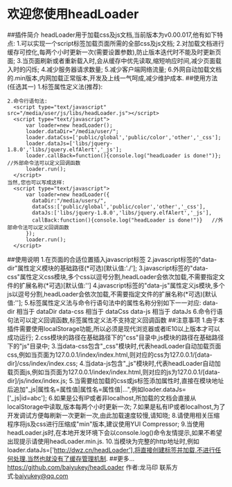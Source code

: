 欢迎您使用headLoader
===
##插件简介
    headLoader用于加载css及js文档,当前版本为v0.00.017,他有如下特点:
    1.可以实现一个script标签加载页面所需的全部css及js文档;
    2.对加载文档进行缓存可控化,每两个小时更新一次(需要设置参数),防止版本迭代时不能及时更新页面;
    3.当页面刷新或者重新载入时,会从缓存中优先读取,缩短响应时间,减少页面载入时的闪烁;
    4.减少服务器请求数量;
    5.减少客户端网络流量;
    6.外网自动加载文档的.min版本,内网加载正常版本,开发及上线一气呵成,减少维护成本.
##使用方法(任选其一)
    1.标签属性定义法(推荐):
      <script type="text/javascript" data-dir="/media/user/" data-css="public/global,public/color,other,_css" data-js="libs/jquery-3.1.0,libs/jquery.elfAlert,_js" src="/media/user/js/libs/headLoader.min.js"></script>
        
    2.命令行语句法:
      <script type="text/javascript" src="/media/user/js/libs/headLoader.js"></script>
      <script type="text/javascript">
          var loader=new headLoader();
          loader.dataDir="/media/user/";
          loader.dataCss=['public/global','public/color','other','_css'];
          loader.dataJs=['libs/jquery-1.8.0','libs/jquery.elfAlert','_js'];
          loader.callBack=function(){console.log("headLoader is done!")};   //外部命令法可以定义回调函数
          loader.run();
      </script>
    当然,您也可以写成这样:
      <script type="text/javascript">
          var loader=new headLoader({
            dataDir:"/media/users/",
            dataCss:['public/global','public/color','other','_css'],
            dataJs:['libs/jquery-1.8.0','libs/jquery.elfAlert','_js'],
            callBack:function(){console.log("headLoader is done!")}   //外部命令法可以定义回调函数
          });
          loader.run();
      </script>
##使用说明
    1.在页面的合适位置插入javascript标签
    2.javascript标签的"data-dir"属性定义模块的基础路径(*可选)[默认值:'./'];
    3.javascript标签的"data-css"属性定义css模块,多个css以逗号分割,headLoader会依次加载,不需要指定文件的扩展名称(*可选)[默认值:'']
    4.javascript标签的"data-js"属性定义js模块,多个js以逗号分割,headLoader会依次加载,不需要指定文件的扩展名称(*可选)[默认值:''];
    5.标签属性定义法与命令行语句法中的属性名称分别如下一一对应:
        data-dir  相当于 dataDir
        data-css 相当于 dataCss
        data-js    相当于 dataJs
    6.命令行语句法可以定义回调函数,标签属性定义法不支持定义回调函数
##注意事项
    1.由于本插件需要使用localStorage功能,所以必须是现代浏览器或者IE10以上版本才可以成功运行;
    2.css模块的路径在基础路径下的"css"目录中,js模块的路径在基础路径下的"js"目录中;
    3.当data-css包含"_css"模块时,代表headLoader自动加载页面css,例如当页面为127.0.0.1/index/index.html,则对应的css为127.0.0.1/[data-dir]/css/index/index.css;
    4.当data-js包含"_js"模块时,代表headLoader自动加载页面js,例如当页面为127.0.0.1/index/index.html,则对应的js为127.0.0.1/[data-dir]/js/index/index.js;
    5.当需要给加载的css或js标签添加属性时,直接在模块地址后追加"_js|属性名=属性值|属性名=属性值|...",例如loader.dataJs=['_js|id=abc'];
    6.如果是公有IP或者非localhost,所加载的文档会直接从localStorage中读取,版本每两个小时更新一次;
    7.如果是私有IP或者localhost,为了开发调试方便每刷新一次更新一次,由此加载速度较慢,请知晓;
    8.请使用相关压缩程序将js及css进行压缩成"min"版本,建议使用YUI Compressor;
    9.当使用headLoader.js时,在本地开发环境下会以console.log()命令友情提示,如果不希望出现提示请使用headLoader.min.js.
    10.当模块为完整的http地址时,例如loader.dataJs=['http://dwz.cn/headLoader'],将直接创建标签并加载,不进行任何处理,当然也就没有了缓存管理机制.
##更多...
      https://github.com/baiyukey/headLoader
      作者:龙马印
      联系方式:baiyukey@qq.com
